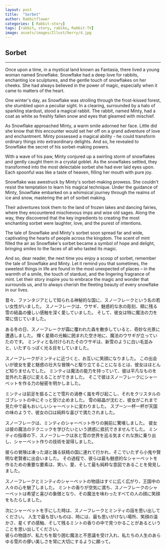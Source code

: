 ```yaml
---
layout: post
title:  "Sorbet"
author: Rabbitflower
categories: [ Rabbit-story]
tags: [rabbit, story, rabiko, Rabbit-TV]
image: assets/images/Illust/berry/4.jpg
---
```


## Sorbet  

---
Once upon a time, in a mystical land known as Fantasia, there lived a young woman named Snowflake. Snowflake had a deep love for rabbits, enchanting ice sculptures, and the gentle touch of snowflakes on her cheeks. She had always believed in the power of magic, especially when it came to matters of the heart.  
  
One winter's day, as Snowflake was strolling through the frost-kissed forest, she stumbled upon a peculiar sight. In a clearing, surrounded by a halo of sparkling stardust, stood a magical rabbit. The rabbit, named Minty, had a coat as white as freshly fallen snow and eyes that gleamed with mischief.  
  
As Snowflake approached Minty, a warm smile adorned her face. Little did she know that this encounter would set her off on a grand adventure of love and enchantment. Minty possessed a magical ability - he could transform ordinary things into extraordinary delights. And so, he revealed to Snowflake the secret of his sorbet-making powers.  
  
With a wave of his paw, Minty conjured up a swirling storm of snowflakes and gently caught them in a crystal goblet. As the snowflakes settled, they transformed into the most delectable sorbet she had ever laid eyes upon. Each spoonful was like a taste of heaven, filling her mouth with pure joy.  
  
Snowflake was awestruck by Minty's sorbet-making prowess. She couldn't resist the temptation to learn his magical technique. Under the guidance of Minty, Snowflake embarked on a whimsical journey through the realms of ice and snow, mastering the art of sorbet making.  
  
Their adventures took them to the land of frozen lakes and dancing fairies, where they encountered mischievous imps and wise old sages. Along the way, they discovered that the key ingredients to creating the most enchanting sorbet were laughter, love, and the purest of intentions.  
  
The tale of Snowflake and Minty's sorbet soon spread far and wide, captivating the hearts of people across the kingdom. The scent of mint filled the air as Snowflake's sorbet became a symbol of hope and delight, bringing smiles to the faces of all who tasted its magic.  
  
And so, dear reader, the next time you enjoy a scoop of sorbet, remember the tale of Snowflake and Minty. Let it remind you that sometimes, the sweetest things in life are found in the most unexpected of places – in the warmth of a smile, the touch of stardust, and the lingering fragrance of mint. Let their story inspire you to embrace the magic and wonder that surrounds us, and to always cherish the fleeting beauty of every snowflake in our lives.  
  
昔々、ファンタジアとして知られる神秘的な国に、スノーフレークという名の若い女性がいました。 スノーフレークは、ウサギ、魅惑的な氷の彫刻、頬に残る雪の結晶の優しい感触を深く愛していました。 そして、彼女は特に魔法の力を常に信じていました。  
  
ある冬の日、スノーフレークが霜に覆われた森を散歩していると、奇妙な光景に遭遇しました。 輝く星屑の光輪に囲まれた空き地に、魔法のウサギが立っていたのです。 ミンティと名付けられたそのウサギは、新雪のように白い毛並みと、いたずらっぽく光る目をしていました。  
  
スノーフレークがミンティに近づくと、お互いに笑顔になりました。 この出会いが彼女を愛と魅惑の壮大な冒険へと駆り立てることになるとは、彼女はほとんど知りませんでした。 ミンティは魔法の能力を持っていて、彼は平凡なものを並外れた喜びに変えることができました。 そこで彼はスノーフレークにシャーベットを作る力の秘密を明かしました。  
  
ミンティは前足を振ることで雪片の渦巻く嵐を呼び起こし、それをクリスタルのゴブレットの中にそっと受け止めました。 雪の結晶が沈むと、彼女がこれまで見た中で最もおいしいシャーベットに変わりました。 スプーン一杯一杯が天国の味のようで、彼女の口は純粋な喜びで満たされました。  
  
スノーフレークは、ミンティのシャーベット作りの腕前に驚嘆しました。 彼女は彼の魔法のテクニックを学びたいという誘惑に抵抗できませんでした。 ミンティの指導の下、スノーフレークは氷と雪の世界を巡る気まぐれな旅に乗り出し、シャーベット作りの技術を習得しました。  
  
彼らの冒険は凍った湖と踊る妖精の国に連れて行かれ、そこでいたずら小鬼や賢明な老賢者に出会いました。 その過程で、彼らは最も魅惑的なシャーベットを作るための重要な要素は、笑い、愛、そして最も純粋な意図であることを発見しました。  
  
スノーフレークとミンティのシャーベットの物語はすぐに広く広がり、王国中の人々の心を魅了しました。 ミントの香りが空気に満ち、スノーフレークのシャーベットは希望と喜びの象徴となり、その魔法を味わったすべての人の顔に笑顔をもたらしました。  
  
次にシャーベットを手にした時は、スノーフレークとミンティの話を思い出してください。 人生で最も甘いものは、時には、最も思いがけない場所、笑顔の温かさ、星くずの感触、そして残るミントの香りの中で見つかることがあるということを思い出してください。  
彼らの物語が、私たちを取り囲む魔法と不思議を受け入れ、私たちの人生のあらゆる雪片の儚い美しさを常に大切にするように願って。  